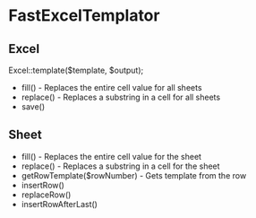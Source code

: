 # FastExcelTemplator

## Excel

Excel::template($template, $output);

* fill() - Replaces the entire cell value for all sheets
* replace() - Replaces a substring in a cell for all sheets
* save()

## Sheet

* fill() - Replaces the entire cell value for the sheet
* replace() - Replaces a substring in a cell for the sheet
* getRowTemplate($rowNumber) - Gets template from the row
* insertRow()
* replaceRow()
* insertRowAfterLast()
